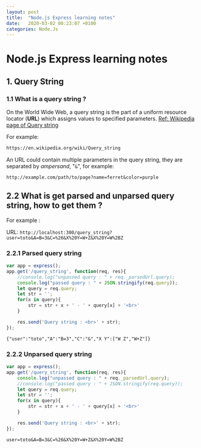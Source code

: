 ```yaml
---
layout: post
title:  "Node.js Express learning notes"
date:   2020-03-02 00:23:07 +0100
categories: Node.Js
---
```


# Node.js Express learning notes

## 1. Query String

### 1.1 What is a query string ?

On the World Wide Web, a query string is the part of a uniform resource locator (**URL**) which assigns values to specified parameters. [Ref: Wikipedia page of Query string](https://en.wikipedia.org/wiki/Query_string)

For example:

```html
https://en.wikipedia.org/wiki/Query_string
```

An URL could contain multiple parameters in the query string, they are separated by *ampersand*, "`&`", for example: 

```
http://example.com/path/to/page?name=ferret&color=purple
```

## 2.2 What is get parsed and unparsed query string, how to get them ?

For example :

URL: ```http://localhost:300/query_string?user=toto&A=B=3&C=%26&X%20Y=W+Z&X%20Y=W%2BZ```

### 2.2.1 Parsed query string

```javascript
var app = express();
app.get('/query_string', function(req, res){
    //console.log("unpassed query : " + req._parsedUrl.query);
    console.log("passed query : " + JSON.stringify(req.query));
    let query = req.query;
    let str = '';
    for(x in query){
        str = str + x + ' - ' + query[x] + '<br>'
    }

    res.send('Query string : <br>' + str);
});
```

`{"user":"toto","A":"B=3","C":"&","X Y":["W Z","W+Z"]}`

### 2.2.2 Unparsed query string

```javascript
var app = express();
app.get('/query_string', function(req, res){
    console.log("unpassed query : " + req._parsedUrl.query);
    //console.log("passed query : " + JSON.stringify(req.query));
    let query = req.query;
    let str = '';
    for(x in query){
        str = str + x + ' - ' + query[x] + '<br>'
    }

    res.send('Query string : <br>' + str);
});
```

```
user=toto&A=B=3&C=%26&X%20Y=W+Z&X%20Y=W%2BZ
```

 